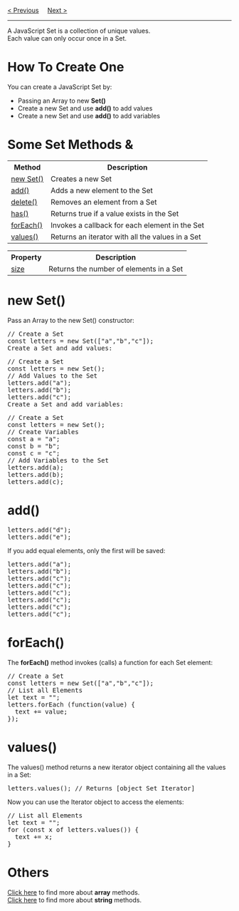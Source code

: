 <a href="/JS/Iterables.md">&lt; Previous</a>
&nbsp;&nbsp;&nbsp;
<a href="/JS/Maps.md">Next &gt;</a>
<hr>
A JavaScript Set is a collection of unique values.
<br>
Each value can only occur once in a Set.
<h1>How To Create One</h1>
You can create a JavaScript Set by:
<ul>
  <li>Passing an Array to new <b>Set()</b></li>
  <li>Create a new Set and use <b>add()</b> to add values</li>
  <li>Create a new Set and use <b>add()</b> to add variables</li>
</ul>
<h1>Some Set Methods & </h1>
<table class="ws-table-all notranslate">
  <tr>
    <th>Method</th>
    <th>Description</th>
  </tr>
  <tr>
    <td><a href="#new-Set">new Set()</a></td>
    <td>Creates a new Set</td>
  </tr>
  <tr>
    <td><a href="#add">add()</a></td>
    <td>Adds a new element to the Set</td>
  </tr>
  <tr>
    <td><a href="#Others">delete()</a></td>
    <td>Removes an element from a Set</td>
  </tr>
  <tr>
    <td><a href="#Others">has()</a></td>
    <td>Returns true if a value exists in the Set</td>
  </tr>
  <tr>
    <td><a href="#forEach">forEach()</a></td>
    <td>Invokes a callback for each element in the Set</td>
  </tr>
  <tr>
    <td><a href="#values">values()</a></td>
    <td>Returns an iterator with all the values in a Set</td>
  </tr>
</table>
<table class="ws-table-all notranslate">
  <tr>
    <th>Property</th>
    <th>Description</th>
  </tr>
  <tr>
    <td><a href="#Others">size</a></td>
    <td>Returns the number of elements in a Set</td>
  </tr>
</table>
<h1>new Set()</h1>
Pass an Array to the new Set() constructor:
<pre>
// Create a Set
const letters = new Set(["a","b","c"]);
Create a Set and add values:
</pre>
<pre>
// Create a Set
const letters = new Set();
// Add Values to the Set
letters.add("a");
letters.add("b");
letters.add("c");
Create a Set and add variables:
</pre>
<pre>
// Create a Set
const letters = new Set();
// Create Variables
const a = "a";
const b = "b";
const c = "c";
// Add Variables to the Set
letters.add(a);
letters.add(b);
letters.add(c);
</pre>
<h1>add()</h1>
<pre>
letters.add("d");
letters.add("e");
</pre>
If you add equal elements, only the first will be saved:
<pre>
letters.add("a");
letters.add("b");
letters.add("c");
letters.add("c");
letters.add("c");
letters.add("c");
letters.add("c");
letters.add("c");
</pre>
<h1>forEach()</h1>
The <b>forEach()</b> method invokes (calls) a function for each Set element:
<pre>
// Create a Set
const letters = new Set(["a","b","c"]);
// List all Elements
let text = "";
letters.forEach (function(value) {
  text += value;
});
</pre>
<h1>values()</h1>
The values() method returns a new iterator object containing all the values in a Set:
<pre>letters.values(); // Returns [object Set Iterator]</pre>
Now you can use the Iterator object to access the elements:
<pre>
// List all Elements
let text = "";
for (const x of letters.values()) {
  text += x;
}
</pre>
<h1>Others</h1>
<a href="/JS/Arrays/Methods.md">Click here</a> to find more about <b>array</b> methods.
<br>
<a href="/JS/Strings/Methods.md">Click here</a> to find more about <b>string</b> methods.
